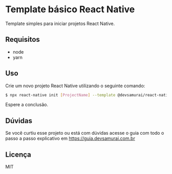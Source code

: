 # Template básico React Native

Template simples para iniciar projetos React Native.

## Requisitos

- node
- yarn

## Uso

Crie um novo projeto React Native utilizando o seguinte comando:

```sh
$ npx react-native init [ProjectName] --template @devsamurai/react-native-template-basic
```

Espere a conclusão.

## Dúvidas

Se você curtiu esse projeto ou está com dúvidas acesse o guia com todo o passo a passo explicativo em https://guia.devsamurai.com.br

## Licença

MIT
